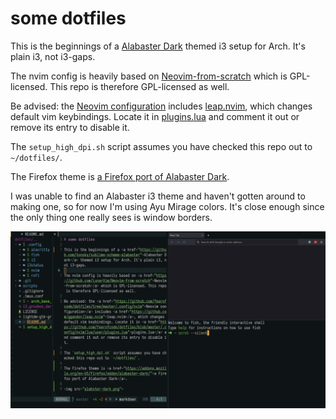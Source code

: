 # some dotfiles

This is the beginnings of a <a href="https://github.com/tonsky/sublime-scheme-alabaster">Alabaster Dark</a> themed i3 setup for Arch. It's plain i3, not i3-gaps.

The nvim config is heavily based on <a href="https://github.com/LunarVim/Neovim-from-scratch">Neovim-from-scratch</a> which is GPL-licensed. This repo is therefore GPL-licensed as well.

Be advised: the <a href="https://github.com/fearofcode/dotfiles/tree/master/.config/nvim">Neovim configuration</a> includes <a href="https://github.com/ggandor/leap.nvim">leap.nvim</a>, which changes default vim keybindings. Locate it in <a href="https://github.com/fearofcode/dotfiles/blob/master/.config/nvim/lua/user/plugins.lua">plugins.lua</a> and comment it out or remove its entry to disable it.

The `setup_high_dpi.sh` script assumes you have checked this repo out to `~/dotfiles/`.

The Firefox theme is <a href="https://addons.mozilla.org/en-US/firefox/addon/alabaster-dark/">a Firefox port of Alabaster Dark</a>.

I was unable to find an Alabaster i3 theme and haven't gotten around to making one, so for now I'm using Ayu Mirage colors. It's close enough since the only thing one really sees is window borders.

<img src="alabaster-dark.png">

